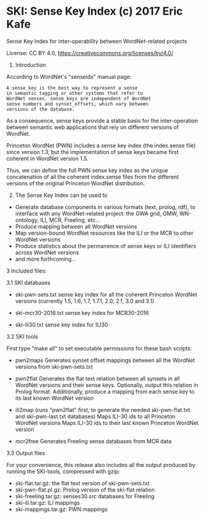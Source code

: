 # SKI: Sense Key Index (c) 2017 Eric Kafe
Sense Key Index for inter-operability between WordNet-related projects

License: CC BY 4.0, https://creativecommons.org/licenses/by/4.0/


1. Introduction

According to WordNet's "senseidx" manual page:

    A sense_key is the best way to represent a sense
    in semantic tagging or other systems that refer to
    WordNet senses. sense_keys are independent of WordNet
    sense numbers and synset_offsets, which vary between
    versions of the database.

As a consequence, sense keys provide a stable basis for the
inter-operation between semantic web applications that rely on
different versions of WordNet.

Princeton WordNet (PWN) includes a sense key index (the index.sense
file) since version 1.3, but the implementation of sense keys became
first coherent in WordNet version 1.5.

Thus, we can define the full PWN sense key index as the unique
concatenation of all the coherent index.sense files from the
different versions of the original Princeton WordNet distribution.


2. The Sense Key Index can be used to

  - Generate database components in various formats (text, prolog, rdf),
    to interface with any WordNet-related project: the GWA grid, OMW, 
    WN-ontology, ILI, MCR, Freeling, etc...
  - Produce mapping between all WordNet versions
  - Map version-bound WordNet resources like the ILI or the MCR
    to other WordNet versions
  - Produce statistics about the permanence of sense keys or ILI
    identifiers across WordNet versions
  - and more forthcoming...


3 Included files:

3.1 SKI databases

- ski-pwn-sets.txt
    sense key index for all the coherent Princeton WordNet versions
    (currently 1.5, 1.6, 1.7, 1.7.1, 2.0, 2.1, 3.0 and 3.1)

- ski-mcr30-2016.txt 
    sense key index for MCR30-2016

- ski-ili30.txt
    sense key index for ILI30


3.2 SKI tools

First type "make all" to set executable permissions for these bash scripts:

- pwn2maps
    Generates synset offset mappings between all the WordNet versions
    from ski-pwn-sets.txt

- pwn2flat
    Generates the flat text relation between all synsets
    in all WordNet versions and their sense keys. 
    Optionally, output this relation in Prolog format.
    Additionally, produce a mapping from each sense key
    to its last known WordNet version

- ili2map
    (runs "pwn2flat" first, to generate the needed ski-pwn-flat.txt
    and ski-pwn-last.txt databases)
    Maps ILI-30 ids to all Princeton WordNet versions
    Maps ILI-30 ids to their last known Princeton WordNet version

- mcr2free
    Generates Freeling sense databases from MCR data


3.3 Output files

For your convenience, this release also includes all the output produced
by running the SKI-tools, compressed with gzip:

- ski-flat.tar.gz: the flat text version of ski-pwn-sets.txt
- ski-pwn-flat.pl.gz: Prolog version of the ski-flat relation
- ski-freeling.tar.gz: senses30.src databases for Freeling
- ski-ili.tar.gz: ILI mappings
- ski-mappings.tar.gz: PWN mappings
